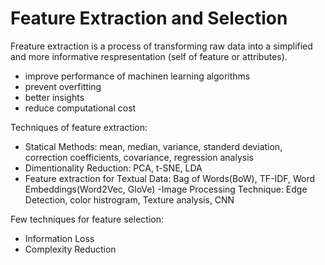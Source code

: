 # Feature Extraction and Selection

Freature extraction is a process of transforming raw data into a simplified and more informative respresentation (self of feature or attributes).

- improve performance of machinen learning algorithms
- prevent overfitting 
- better insights
- reduce computational cost

Techniques of feature extraction:
- Statical Methods: mean, median, variance, standerd deviation, correction coefficients, covariance, regression analysis
- Dimentionality Reduction: PCA, t-SNE, LDA
- Feature extraction for Textual Data: Bag of Words(BoW), TF-IDF, Word Embeddings(Word2Vec, GloVe)
-Image Processing Technique: Edge Detection, color histrogram, Texture analysis, CNN

Few techniques for feature selection:
- Information Loss
- Complexity Reduction
